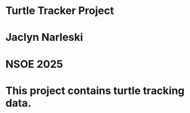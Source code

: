 # Turtle Tracker Project
# Jaclyn Narleski
# NSOE 2025

# This project contains turtle tracking data.